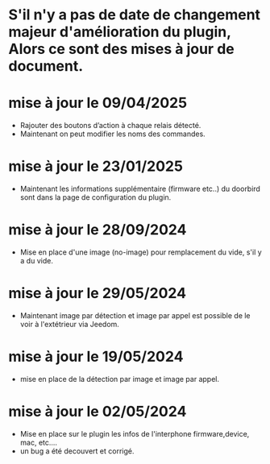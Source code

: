 S'il n'y a pas de date de changement majeur d'amélioration du plugin, Alors ce sont des mises à jour de document.
===

mise à jour le 09/04/2025
===
- Rajouter des boutons d’action à chaque relais détecté.
- Maintenant on peut modifier les noms des commandes.
  
mise à jour le 23/01/2025
===
- Maintenant les informations supplémentaire (firmware etc..) du doorbird sont dans la page de configuration du plugin.
  
mise à jour le 28/09/2024
===
- Mise en place d'une image (no-image) pour remplacement du vide, s'il y a du vide.
  
mise à jour le 29/05/2024
===
- Maintenant image par détection et image par appel est possible de le voir à l'extétrieur via Jeedom.
  
mise à jour le 19/05/2024
===
- mise en place de la détection par image et image par appel.
  
mise à jour le 02/05/2024
===

- Mise en place sur le plugin les infos de l'interphone firmware,device, mac, etc....
- un bug a été decouvert et corrigé.
